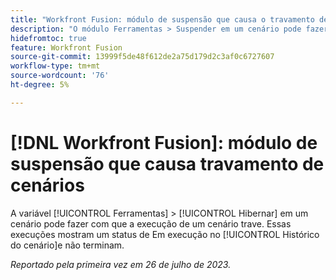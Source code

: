 ```yaml
---
title: "Workfront Fusion: módulo de suspensão que causa o travamento de cenários"
description: "O módulo Ferramentas > Suspender em um cenário pode fazer com que a execução do cenário trave. Essas execuções mostram um status de Em execução no Histórico de cenários e não são concluídas."
hidefromtoc: true
feature: Workfront Fusion
source-git-commit: 13999f5de48f612de2a75d179d2c3af0c6727607
workflow-type: tm+mt
source-wordcount: '76'
ht-degree: 5%

---
```



# [!DNL Workfront Fusion]: módulo de suspensão que causa travamento de cenários

A variável [!UICONTROL Ferramentas] > [!UICONTROL Hibernar] em um cenário pode fazer com que a execução de um cenário trave. Essas execuções mostram um status de Em execução no [!UICONTROL Histórico do cenário]e não terminam.

_Reportado pela primeira vez em 26 de julho de 2023._

